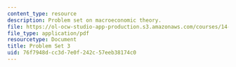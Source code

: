 ```yaml
---
content_type: resource
description: Problem set on macroeconomic theory.
file: https://ol-ocw-studio-app-production.s3.amazonaws.com/courses/14-06-intermediate-macroeconomic-theory-spring-2003/76f7948dcc3d7e0f242c57eeb38174c0_ps3.pdf
file_type: application/pdf
resourcetype: Document
title: Problem Set 3
uid: 76f7948d-cc3d-7e0f-242c-57eeb38174c0
---
```

